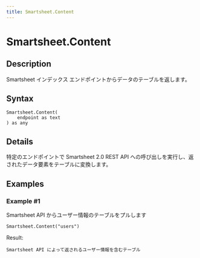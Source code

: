 ```yaml
---
title: Smartsheet.Content
---
```


# Smartsheet.Content


## Description

Smartsheet インデックス エンドポイントからデータのテーブルを返します。


## Syntax

```powerquery
Smartsheet.Content(
    endpoint as text
) as any
```


## Details

特定のエンドポイントで Smartsheet 2.0 REST API への呼び出しを実行し、返されたデータ要素をテーブルに変換します。


## Examples

### Example #1 
Smartsheet API からユーザー情報のテーブルをプルします
```powerquery
Smartsheet.Content("users")
```

Result: 
```powerquery
Smartsheet API によって返されるユーザー情報を含むテーブル
```



